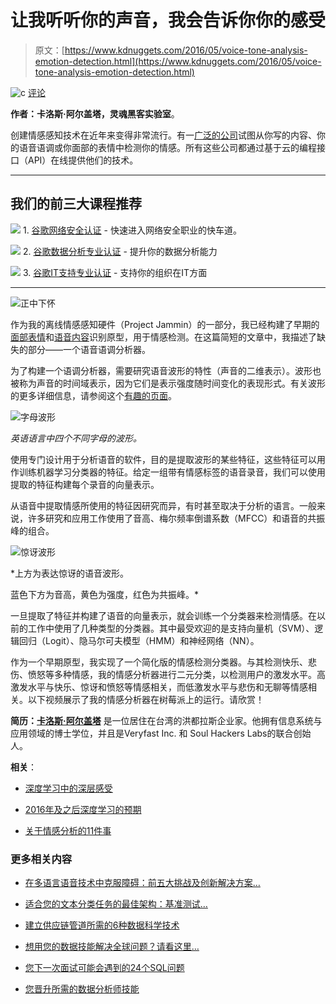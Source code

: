 # 让我听听你的声音，我会告诉你你的感受

> 原文：[https://www.kdnuggets.com/2016/05/voice-tone-analysis-emotion-detection.html](https://www.kdnuggets.com/2016/05/voice-tone-analysis-emotion-detection.html)

![c](../Images/3d9c022da2d331bb56691a9617b91b90.png) [评论](#comments)

**作者：卡洛斯·阿尔盖塔，灵魂黑客实验室**。

创建情感感知技术在近年来变得非常流行。有一[广泛的公司](http://nordicapis.com/20-emotion-recognition-apis-that-will-leave-you-impressed-and-concerned/)试图从你写的内容、你的语音语调或你面部的表情中检测你的情感。所有这些公司都通过基于云的编程接口（API）在线提供他们的技术。

* * *

## 我们的前三大课程推荐

![](../Images/0244c01ba9267c002ef39d4907e0b8fb.png) 1\. [谷歌网络安全认证](https://www.kdnuggets.com/google-cybersecurity) - 快速进入网络安全职业的快车道。

![](../Images/e225c49c3c91745821c8c0368bf04711.png) 2\. [谷歌数据分析专业认证](https://www.kdnuggets.com/google-data-analytics) - 提升你的数据分析能力

![](../Images/0244c01ba9267c002ef39d4907e0b8fb.png) 3\. [谷歌IT支持专业认证](https://www.kdnuggets.com/google-itsupport) - 支持你的组织在IT方面

* * *

![正中下怀](../Images/995b62ccdbc769e89f628329662c8434.png)

作为我的离线情感感知硬件（Project Jammin）的一部分，我已经构建了早期的[面部表情](https://medium.com/@kidargueta/detecting-emotion-in-faces-using-geometric-features-a9a7febe024f#.3jqslnqq9)和[语音内容](https://medium.com/@kidargueta/offline-emotion-specific-speech-to-text-in-low-end-devices-62b9cc195713#.fje08wd1w)识别原型，用于情感检测。在这篇简短的文章中，我描述了缺失的部分——一个语音语调分析器。

为了构建一个语调分析器，需要研究语音波形的特性（声音的二维表示）。波形也被称为声音的时间域表示，因为它们是表示强度随时间变化的表现形式。有关波形的更多详细信息，请参阅这个[有趣的页面](http://clas.mq.edu.au/speech/acoustics/waveforms/speech_waveforms.html)。

![字母波形](../Images/89bcd3e1e9010ef7077ac8eed9062527.png)

*英语语言中四个不同字母的波形。*

使用专门设计用于分析语音的软件，目的是提取波形的某些特征，这些特征可以用作训练机器学习分类器的特征。给定一组带有情感标签的语音录音，我们可以使用提取的特征构建每个录音的向量表示。

从语音中提取情感所使用的特征因研究而异，有时甚至取决于分析的语言。一般来说，许多研究和应用工作使用了音高、梅尔频率倒谱系数（MFCC）和语音的共振峰的组合。

![惊讶波形](../Images/6015d6c6f0967832741d6e6a0e30bae9.png)

*上方为表达惊讶的语音波形。

蓝色下方为音高，黄色为强度，红色为共振峰。*

一旦提取了特征并构建了语音的向量表示，就会训练一个分类器来检测情感。在以前的工作中使用了几种类型的分类器。其中最受欢迎的是支持向量机（SVM）、逻辑回归（Logit）、隐马尔可夫模型（HMM）和神经网络（NN）。

作为一个早期原型，我实现了一个简化版的情感检测分类器。与其检测快乐、悲伤、愤怒等多种情感，我的情感分析器进行二元分类，以检测用户的激发水平。高激发水平与快乐、惊讶和愤怒等情感相关，而低激发水平与悲伤和无聊等情感相关。以下视频展示了我的情感分析器在树莓派上的运行。请欣赏！

**简历：[卡洛斯·阿尔盖塔](http://www.soulhackerslabs.com/)** 是一位居住在台湾的洪都拉斯企业家。他拥有信息系统与应用领域的博士学位，并且是Veryfast Inc. 和 Soul Hackers Labs的联合创始人。

**相关**：

+   [深度学习中的深层感受](/2016/01/deep-feelings-deep-learning.html)

+   [2016年及之后深度学习的预期](/2016/01/deep-learning-2016-beyond.html)

+   [关于情感分析的11件事](/2015/08/11-things-about-sentiment-analysis.html)

### 更多相关内容

+   [在多语言语音技术中克服障碍：前五大挑战及创新解决方案…](https://www.kdnuggets.com/2023/08/overcoming-barriers-multilingual-voice-technology-top-5-challenges-innovative-solutions.html)

+   [适合您的文本分类任务的最佳架构：基准测试…](https://www.kdnuggets.com/2023/04/best-architecture-text-classification-task-benchmarking-options.html)

+   [建立供应链管道所需的6种数据科学技术](https://www.kdnuggets.com/2022/01/6-data-science-technologies-need-build-supply-chain-pipeline.html)

+   [想用您的数据技能解决全球问题？请看这里…](https://www.kdnuggets.com/2022/04/jhu-want-data-skills-solve-global-problems.html)

+   [您下一次面试可能会遇到的24个SQL问题](https://www.kdnuggets.com/2022/06/24-sql-questions-might-see-next-interview.html)

+   [您晋升所需的数据分析师技能](https://www.kdnuggets.com/2022/09/data-analyst-skills-need-next-promotion.html)
